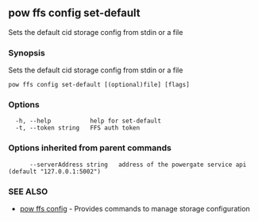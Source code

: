 ## pow ffs config set-default

Sets the default cid storage config from stdin or a file

### Synopsis

Sets the default cid storage config from stdin or a file

```
pow ffs config set-default [(optional)file] [flags]
```

### Options

```
  -h, --help           help for set-default
  -t, --token string   FFS auth token
```

### Options inherited from parent commands

```
      --serverAddress string   address of the powergate service api (default "127.0.0.1:5002")
```

### SEE ALSO

* [pow ffs config](pow_ffs_config.md)	 - Provides commands to manage storage configuration

